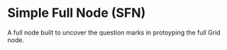# Simple Full Node (SFN)

A full node built to uncover the question marks in protoyping the full Grid node.
